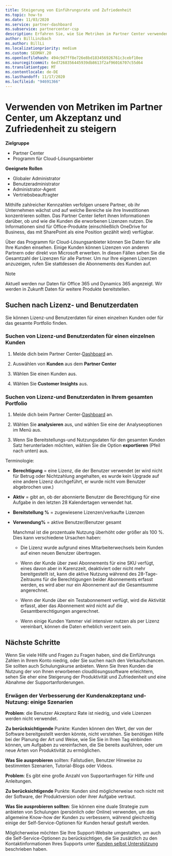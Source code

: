 ```yaml
---
title: Steigerung von Einführungsrate und Zufriedenheit
ms.topic: how-to
ms.date: 11/03/2020
ms.service: partner-dashboard
ms.subservice: partnercenter-csp
description: Erfahren Sie, wie Sie Metriken im Partner Center verwenden. Metriken können zeigen, ob Ihr Unternehmen zunimmt, wie Kunden ihre Lizenzen verwenden und wo Sie sich mit den Investitionen beschäftigen.
author: BillLinzbach
ms.author: BillLi
ms.localizationpriority: medium
ms.custom: SEOMAY.20
ms.openlocfilehash: 494c9d7ff8e726e8bd183456926761c3cebf10ee
ms.sourcegitcommit: 6ed7268356445939db8613f2af96016707c55d64
ms.translationtype: MT
ms.contentlocale: de-DE
ms.lasthandoff: 11/17/2020
ms.locfileid: "94691366"
---
```

# <a name="use-metrics-in-partner-center-to-increase-adoption-and-satisfaction"></a>Verwenden von Metriken im Partner Center, um Akzeptanz und Zufriedenheit zu steigern

**Zielgruppe**

- Partner Center
- Programm für Cloud-Lösungsanbieter

**Geeignete Rollen**

- Globaler Administrator
- Benutzeradministrator
- Administrator-Agent
- Vertriebsbeauftragter

Mithilfe zahlreicher Kennzahlen verfolgen unsere Partner, ob ihr Unternehmen wächst und auf welche Bereiche sie ihre Investitionen konzentrieren sollten. Das Partner Center liefert ihnen Informationen darüber, ob und wie die Kunden die erworbenen Lizenzen nutzen. Die Informationen sind für Office-Produkte (einschließlich OneDrive for Business, das mit SharePoint als eine Position gezählt wird) verfügbar.

Über das Programm für Cloud-Lösungsanbieter können Sie Daten für alle Ihre Kunden einsehen. Einige Kunden können Lizenzen von anderen Partnern oder direkt von Microsoft erwerben. In diesen Fällen sehen Sie die Gesamtzahl der Lizenzen für alle Partner. Um nur Ihre eigenen Lizenzen anzuzeigen, rufen Sie stattdessen die Abonnements des Kunden auf.

> [!NOTE]  
> Aktuell werden nur Daten für Office 365 und Dynamics 365 angezeigt. Wir werden in Zukunft Daten für weitere Produkte bereitstellen.

## <a name="find-license-and-user-data"></a>Suchen nach Lizenz- und Benutzerdaten

Sie können Lizenz-und Benutzerdaten für einen einzelnen Kunden oder für das gesamte Portfolio finden.

### <a name="find-license-and-user-data-for-a-single-customer"></a>Suchen von Lizenz-und Benutzerdaten für einen einzelnen Kunden

1. Melde dich beim Partner Center-[Dashboard](https://partner.microsoft.com/dashboard) an.

2. Auswählen von **Kunden** aus dem **Partner Center**

3. Wählen Sie einen Kunden aus.

4. Wählen Sie **Customer Insights** aus.

### <a name="find-license-and-user-data-across-your-portfolio"></a>Suchen von Lizenz-und Benutzerdaten in Ihrem gesamten Portfolio

1. Melde dich beim Partner Center-[Dashboard](https://partner.microsoft.com/dashboard) an.

2. Wählen Sie **analysieren** aus, und wählen Sie eine der Analyseoptionen im Menü aus.

3. Wenn Sie Bereitstellungs-und Nutzungsdaten für den gesamten Kunden Satz herunterladen möchten, wählen Sie die Option **exportieren** (Pfeil nach unten) aus.

Terminologie:

- **Berechtigung** = eine Lizenz, die der Benutzer verwendet (er wird nicht für Betrug oder Nichtzahlung angehalten, es wurde kein Upgrade auf eine andere Lizenz durchgeführt, er wurde nicht vom Benutzer abgebrochen usw.)

- **Aktiv** = gibt an, ob der abonnierte Benutzer die Berechtigung für eine Aufgabe in den letzten 28 Kalendertagen verwendet hat.

- **Bereitstellung %** = zugewiesene Lizenzen/verkaufte Lizenzen

- **Verwendung%** = aktive Benutzer/Benutzer gesamt

   Manchmal ist die prozentuale Nutzung überhöht oder größer als 100 %. Dies kann verschiedene Ursachen haben:

  - Die Lizenz wurde aufgrund eines Mitarbeiterwechsels beim Kunden auf einen neuen Benutzer übertragen.

  - Wenn der Kunde über zwei Abonnements für eine SKU verfügt, eines davon aber in Karenzzeit, deaktiviert oder nicht mehr bereitgestellt ist, kann die aktive Nutzung während des 28-Tage-Zeitraums für die Berechtigungen beider Abonnements erfasst werden, es wird aber nur ein Abonnement auf die Gesamtsumme angerechnet.

  - Wenn der Kunde über ein Testabonnement verfügt, wird die Aktivität erfasst, aber das Abonnement wird nicht auf die Gesamtberechtigungen angerechnet.

  - Wenn einige Kunden Yammer viel intensiver nutzen als per Lizenz vereinbart, können die Daten erheblich verzerrt sein.

## <a name="next-steps"></a>Nächste Schritte

Wenn Sie viele Hilfe und Fragen zu Fragen haben, sind die Einführungs Zahlen in Ihrem Konto niedrig, oder Sie suchen nach den Verkaufschancen. Sie sollten auch Schulungskurse anbieten. Wenn Sie Ihren Kunden die Nutzung der von Ihnen erworbenen cloudlösungssoftware erleichtern, sehen Sie eher eine Steigerung der Produktivität und Zufriedenheit und eine Abnahme der Supportanforderungen.

### <a name="considering-how-to-improve-customer-adoption-and-usage---a-couple-scenarios"></a>Erwägen der Verbesserung der Kundenakzeptanz und-Nutzung: einige Szenarien

**Problem**: die Benutzer Akzeptanz Rate ist niedrig, und viele Lizenzen werden nicht verwendet.

**Zu berücksichtigende** Punkte: Kunden können den Wert, der von der Software bereitgestellt werden könnte, nicht verstehen. Sie benötigen Hilfe bei der Planung der Art und Weise, wie Sie Sie in Ihren Tag einbinden können, um Aufgaben zu vereinfachen, die Sie bereits ausführen, oder um neue Arten von Produktivität zu ermöglichen.

**Was Sie ausprobieren** sollten: Fallstudien, Benutzer Hinweise zu bestimmten Szenarien, Tutorial-Blogs oder Videos.

**Problem**: Es gibt eine große Anzahl von Supportanfragen für Hilfe und Anleitungen.

**Zu berücksichtigende** Punkte: Kunden sind möglicherweise noch nicht mit der Software, der Produktversion oder ihrer Aufgabe vertraut.

**Was Sie ausprobieren sollten**: Sie können eine duale Strategie zum anbieten von Schulungen (persönlich oder Online) verwenden, um das allgemeine Know-how der Kunden zu verbessern, während gleichzeitig einige der Self-Service-Optionen für Kunden herauf gestuft werden.

Möglicherweise möchten Sie Ihre Support-Website umgestalten, um auch die Self-Service-Optionen zu berücksichtigen, die Sie zusätzlich zu den Kontaktinformationen Ihres Supports unter [Kunden selbst Unterstützung](customer-self-support.md) beschrieben haben.

